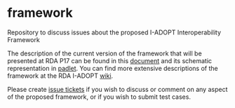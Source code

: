 # framework
Repository to discuss issues about the proposed I-ADOPT Interoperability Framework

The description of the current version of the framework that will be presented at RDA P17 can be found in this [document](https://docs.google.com/document/d/1NGC5BQ9tKsGWnh_IFtMLBWu-BlT8vpulAanF6zYEr2I/edit#) and its schematic representation in [padlet](https://padlet.com/barbaramagagna/sogprgszse1bgd24). You can find more extensive descriptions of the framework at the RDA I-ADOPT [wiki](https://www.rd-alliance.org/group/interoperable-descriptions-observable-property-terminology-wg-i-adopt-wg/wiki/i-adopt). 

Please create [issue tickets](https://github.com/i-adopt/framework/issues) if you wish to discuss or comment on any aspect of the proposed framework, or if you wish to submit test cases.
